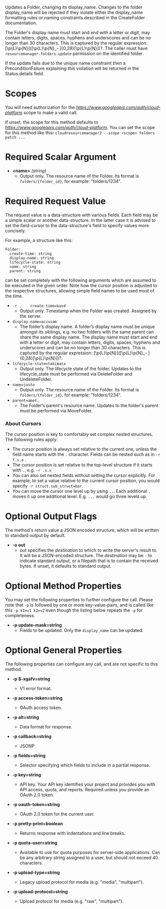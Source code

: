 Updates a Folder, changing its display_name.
Changes to the folder display_name will be rejected if they violate either
the display_name formatting rules or naming constraints described in
the CreateFolder documentation.

The Folder&#39;s display name must start and end with a letter or digit,
may contain letters, digits, spaces, hyphens and underscores and can be
no longer than 30 characters. This is captured by the regular expression:
[\p{L}\p{N}]([\p{L}\p{N}_- ]{0,28}[\p{L}\p{N}])?.
The caller must have `resourcemanager.folders.update` permission on the
identified folder.

If the update fails due to the unique name constraint then a
PreconditionFailure explaining this violation will be returned
in the Status.details field.
# Scopes

You will need authorization for the *https://www.googleapis.com/auth/cloud-platform* scope to make a valid call.

If unset, the scope for this method defaults to *https://www.googleapis.com/auth/cloud-platform*.
You can set the scope for this method like this: `cloudresourcemanager2 --scope <scope> folders patch ...`
# Required Scalar Argument
* **&lt;name&gt;** *(string)*
    - Output only. The resource name of the Folder.
        Its format is `folders/{folder_id}`, for example: &#34;folders/1234&#34;.
# Required Request Value

The request value is a data-structure with various fields. Each field may be a simple scalar or another data-structure.
In the latter case it is advised to set the field-cursor to the data-structure's field to specify values more concisely.

For example, a structure like this:
```
Folder:
  create-time: string
  display-name: string
  lifecycle-state: string
  name: string
  parent: string

```

can be set completely with the following arguments which are assumed to be executed in the given order. Note how the cursor position is adjusted to the respective structures, allowing simple field names to be used most of the time.

* `-r .    create-time=kasd`
    - Output only. Timestamp when the Folder was created. Assigned by the server.
* `display-name=accusam`
    - The folder’s display name.
        A folder’s display name must be unique amongst its siblings, e.g.
        no two folders with the same parent can share the same display name.
        The display name must start and end with a letter or digit, may contain
        letters, digits, spaces, hyphens and underscores and can be no longer
        than 30 characters. This is captured by the regular expression:
        [\p{L}\p{N}]([\p{L}\p{N}_- ]{0,28}[\p{L}\p{N}])?.
* `lifecycle-state=takimata`
    - Output only.  The lifecycle state of the folder.
        Updates to the lifecycle_state must be performed via
        DeleteFolder and
        UndeleteFolder.
* `name=justo`
    - Output only. The resource name of the Folder.
        Its format is `folders/{folder_id}`, for example: &#34;folders/1234&#34;.
* `parent=amet.`
    - The Folder’s parent&#39;s resource name.
        Updates to the folder&#39;s parent must be performed via
        MoveFolder.


### About Cursors

The cursor position is key to comfortably set complex nested structures. The following rules apply:

* The cursor position is always set relative to the current one, unless the field name starts with the `.` character. Fields can be nested such as in `-r f.s.o` .
* The cursor position is set relative to the top-level structure if it starts with `.`, e.g. `-r .s.s`
* You can also set nested fields without setting the cursor explicitly. For example, to set a value relative to the current cursor position, you would specify `-r struct.sub_struct=bar`.
* You can move the cursor one level up by using `..`. Each additional `.` moves it up one additional level. E.g. `...` would go three levels up.


# Optional Output Flags

The method's return value a JSON encoded structure, which will be written to standard output by default.

* **-o out**
    - *out* specifies the *destination* to which to write the server's result to.
      It will be a JSON-encoded structure.
      The *destination* may be `-` to indicate standard output, or a filepath that is to contain the received bytes.
      If unset, it defaults to standard output.
# Optional Method Properties

You may set the following properties to further configure the call. Please note that `-p` is followed by one 
or more key-value-pairs, and is called like this `-p k1=v1 k2=v2` even though the listing below repeats the
`-p` for completeness.

* **-p update-mask=string**
    - Fields to be updated.
        Only the `display_name` can be updated.

# Optional General Properties

The following properties can configure any call, and are not specific to this method.

* **-p $-xgafv=string**
    - V1 error format.

* **-p access-token=string**
    - OAuth access token.

* **-p alt=string**
    - Data format for response.

* **-p callback=string**
    - JSONP

* **-p fields=string**
    - Selector specifying which fields to include in a partial response.

* **-p key=string**
    - API key. Your API key identifies your project and provides you with API access, quota, and reports. Required unless you provide an OAuth 2.0 token.

* **-p oauth-token=string**
    - OAuth 2.0 token for the current user.

* **-p pretty-print=boolean**
    - Returns response with indentations and line breaks.

* **-p quota-user=string**
    - Available to use for quota purposes for server-side applications. Can be any arbitrary string assigned to a user, but should not exceed 40 characters.

* **-p upload-type=string**
    - Legacy upload protocol for media (e.g. &#34;media&#34;, &#34;multipart&#34;).

* **-p upload-protocol=string**
    - Upload protocol for media (e.g. &#34;raw&#34;, &#34;multipart&#34;).
